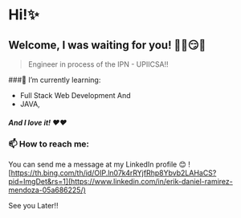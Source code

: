 # Hi!✨
## Welcome, I was waiting for you! 😶‍🌫️😏🧐

> Engineer in process of the IPN - UPIICSA!!

###🌱 I’m currently learning:
- Full Stack Web Development And 
- JAVA, 
##### And I love it! ❤️❤️

### 📫 How to reach me:
You can send me a message at my LinkedIn profile 😊
![https://th.bing.com/th/id/OIP.ln07k4rRYjfRhp8Ybvb2LAHaCS?pid=ImgDet&rs=1](https://www.linkedin.com/in/erik-daniel-ramirez-mendoza-05a686225/)

See you Later!!
